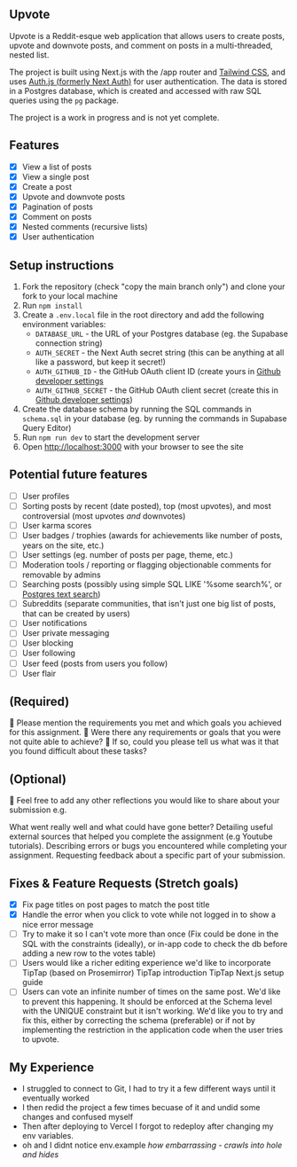 ## Upvote

Upvote is a Reddit-esque web application that allows users to create posts, upvote and downvote posts, and comment on posts in a multi-threaded, nested list.

The project is built using Next.js with the /app router and [Tailwind CSS](https://tailwindcss.com/), and uses [Auth.js (formerly Next Auth)](https://authjs.dev/) for user authentication. The data is stored in a Postgres database, which is created and accessed with raw SQL queries using the `pg` package.

The project is a work in progress and is not yet complete.

## Features

- [x] View a list of posts
- [x] View a single post
- [x] Create a post
- [x] Upvote and downvote posts
- [x] Pagination of posts
- [x] Comment on posts
- [x] Nested comments (recursive lists)
- [x] User authentication

## Setup instructions

1. Fork the repository (check "copy the main branch only") and clone your fork to your local machine
2. Run `npm install`
3. Create a `.env.local` file in the root directory and add the following environment variables:
   - `DATABASE_URL` - the URL of your Postgres database (eg. the Supabase connection string)
   - `AUTH_SECRET` - the Next Auth secret string (this can be anything at all like a password, but keep it secret!)
   - `AUTH_GITHUB_ID` - the GitHub OAuth client ID (create yours in [Github developer settings](https://github.com/settings/developers)
   - `AUTH_GITHUB_SECRET` - the GitHub OAuth client secret (create this in [Github developer settings](https://github.com/settings/developers))
4. Create the database schema by running the SQL commands in `schema.sql` in your database (eg. by running the commands in Supabase Query Editor)
5. Run `npm run dev` to start the development server
6. Open [http://localhost:3000](http://localhost:3000) with your browser to see the site

## Potential future features

- [ ] User profiles
- [ ] Sorting posts by recent (date posted), top (most upvotes), and most controversial (most upvotes _and_ downvotes)
- [ ] User karma scores
- [ ] User badges / trophies (awards for achievements like number of posts, years on the site, etc.)
- [ ] User settings (eg. number of posts per page, theme, etc.)
- [ ] Moderation tools / reporting or flagging objectionable comments for removable by admins
- [ ] Searching posts (possibly using simple SQL LIKE '%some search%', or [Postgres text search](https://www.crunchydata.com/blog/postgres-full-text-search-a-search-engine-in-a-database))
- [ ] Subreddits (separate communities, that isn't just one big list of posts, that can be created by users)
- [ ] User notifications
- [ ] User private messaging
- [ ] User blocking
- [ ] User following
- [ ] User feed (posts from users you follow)
- [ ] User flair

## (Required)

🎯 Please mention the requirements you met and which goals you achieved for this assignment.
🎯 Were there any requirements or goals that you were not quite able to achieve?
🎯 If so, could you please tell us what was it that you found difficult about these tasks?

## (Optional)

🏹 Feel free to add any other reflections you would like to share about your submission e.g.

What went really well and what could have gone better?
Detailing useful external sources that helped you complete the assignment (e.g Youtube tutorials).
Describing errors or bugs you encountered while completing your assignment.
Requesting feedback about a specific part of your submission.

## Fixes & Feature Requests (Stretch goals)

- [x] Fix page titles on post pages to match the post title
- [x] Handle the error when you click to vote while not logged in to show a nice error message
- [ ] Try to make it so I can't vote more than once (Fix could be done in the SQL with the constraints (ideally), or in-app code to check the db before adding a new row to the votes table)
- [ ] Users would like a richer editing experience we'd like to incorporate TipTap (based on Prosemirror)
      TipTap introduction
      TipTap Next.js setup guide
- [ ] Users can vote an infinite number of times on the same post. We'd like to prevent this happening. It should be enforced at the Schema level with the UNIQUE constraint but it isn't working. We'd like you to try and fix this, either by correcting the schema (preferable) or if not by implementing the restriction in the application code when the user tries to upvote.

## My Experience

- I struggled to connect to Git, I had to try it a few different ways until it eventually worked
- I then redid the project a few times becuase of it and undid some changes and confused myself
- Then after deploying to Vercel I forgot to redeploy after changing my env variables.
- oh and I didnt notice env.example _how embarrassing - crawls into hole and hides_
